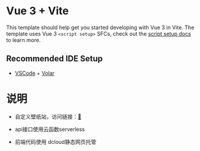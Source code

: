 # Vue 3 + Vite

This template should help get you started developing with Vue 3 in Vite. The template uses Vue 3 `<script setup>` SFCs, check out the [script setup docs](https://v3.vuejs.org/api/sfc-script-setup.html#sfc-script-setup) to learn more.

## Recommended IDE Setup

- [VSCode](https://code.visualstudio.com/) + [Volar](https://marketplace.visualstudio.com/items?itemName=johnsoncodehk.volar)

# 说明
- 自定义壁纸站，访问链接：[🔗](https://static-44c63a76-69a2-41f9-b8c6-12b9af85bde9.bspapp.com)

- api接口使用云函数serverless

- 前端代码使用 dcloud静态网页托管
